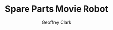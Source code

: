 ---
layout: post
title: "Spare Parts Movie Robot"
author: "Geoffrey Clark"
categories: projects
# tags: [projects]
image: robot_underwater3.png
---